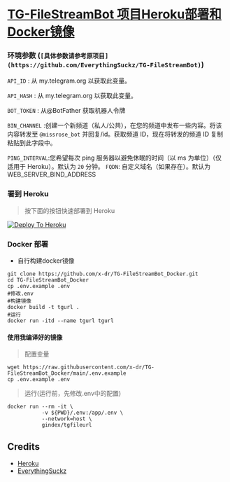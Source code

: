 # [TG-FileStreamBot 项目Heroku部署和Docker镜像](https://github.com/EverythingSuckz/TG-FileStreamBot)


### 环境参数 (`[具体参数请参考原项目](https://github.com/EverythingSuckz/TG-FileStreamBot)`)

`API_ID` : 从 my.telegram.org 以获取此变量。

`API_HASH` : 从 my.telegram.org 以获取此变量。

`BOT_TOKEN` : 从@BotFather 获取机器人令牌

`BIN_CHANNEL` :创建一个新频道（私人/公共），在您的频道中发布一些内容。将该内容转发至 `@missrose_bot` 并回复/id。获取频道 ID，现在将转发的频道 ID 复制粘贴到此字段中。

`PING_INTERVAL`:您希望每次 ping 服务器以避免休眠的时间（以 ms 为单位）（仅适用于 Heroku）。默认为  `20` 分钟。
`FQDN`: 自定义域名（如果存在）。默认为 WEB_SERVER_BIND_ADDRESS

### 署到 Heroku

> 按下面的按钮快速部署到 Heroku

[![Deploy To Heroku](https://www.herokucdn.com/deploy/button.svg)](https://heroku.com/deploy?template=https://github.com/x-dr/TG-FileStreamBot_Docker)

### Docker 部署

+ 自行构建docker镜像
```shell
git clone https://github.com/x-dr/TG-FileStreamBot_Docker.git
cd TG-FileStreamBot_Docker
cp .env.example .env
#修改.env
#构建镜像
docker build -t tgurl .
#运行
docker run -itd --name tgurl tgurl
```

#### 使用我编译好的镜像
> 配置变量
```shell
wget https://raw.githubusercontent.com/x-dr/TG-FileStreamBot_Docker/main/.env.example
cp .env.example .env
```
> 运行(运行前，先修改.env中的配置)
```shell
docker run --rm -it \
           -v ${PWD}/.env:/app/.env \
           --network=host \
           gindex/tgfileurl
```
## Credits

- [Heroku](https://heroku.com)
- [EverythingSuckz](https://github.com/EverythingSuckz/TG-FileStreamBot)



